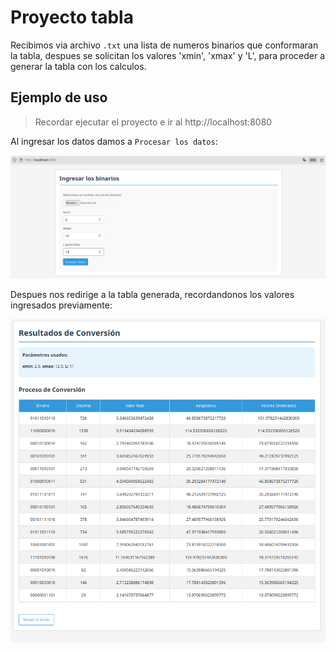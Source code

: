 # Proyecto tabla

Recibimos via archivo `.txt` una lista de numeros binarios que conformaran la tabla, despues se solicitan los valores 'xmin', 'xmax' y 'L', para proceder a generar la tabla con los calculos.

## Ejemplo de uso

> Recordar ejecutar el proyecto e ir al http://localhost:8080

Al ingresar los datos damos a `Procesar los datos`:

![Paso 1](images/paso-1.png "Paso 1")

Despues nos redirige a la tabla generada, recordandonos los valores ingresados previamente:

![Paso 2](images/paso-2.png "Paso 2")
